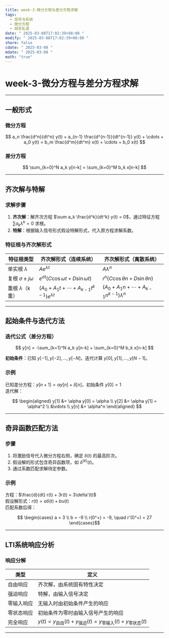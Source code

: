 ```yaml
---
title: week-3-微分方程与差分方程求解
tags:
  - 信号与系统
  - 微分方程
  - 胡言乱语
date: " 2025-03-08T17:02:39+08:00 "
modify: " 2025-03-08T17:02:39+08:00 "
share: false
cdate: " 2025-03-08 "
mdate: " 2025-03-08 "
math: "true"
---
```


# week-3-微分方程与差分方程求解

---

## 一般形式

### 微分方程

$$
a_n \frac{d^n}{dt^n} y(t) + a_{n-1} \frac{d^{n-1}}{dt^{n-1}} y(t) + \cdots + a_0 y(t) = b_m \frac{d^m}{dt^m} x(t) + \cdots + b_0 x(t)
$$

### 差分方程

$$
\sum_{k=0}^N a_k y[n-k] = \sum_{k=0}^M b_k x[n-k]
$$

---

## 齐次解与特解

### 求解步骤

1. **齐次解**：解齐次方程 $\sum a_k \frac{d^k}{dt^k} y(t) = 0$，通过特征方程 $\sum a_k \lambda^k = 0$ 求根。
2. **特解**：根据输入信号形式假设特解形式，代入原方程求解系数。

### 特征根与齐次解形式

| 特征根类型       | 齐次解形式（连续系统）          | 齐次解形式（离散系统）          |
|------------------|---------------------------------|---------------------------------|
| 单实根 $\lambda$ | $A e^{\lambda t}$              | $A \lambda^n$                  |
| 复根 $\sigma \pm j\omega$ | $e^{\sigma t}(C \cos \omega t + D \sin \omega t)$ | $r^n (C \cos \theta n + D \sin \theta n)$ |
| 重根 $\lambda$（k重） | $(A_0 + A_1 t + \cdots + A_{k-1} t^{k-1}) e^{\lambda t}$ | $(A_0 + A_1 n + \cdots + A_{k-1} n^{k-1}) \lambda^n$ |

---

## 起始条件与迭代方法

### 迭代公式（差分方程）

$$
y[n] = -\sum_{k=1}^N a_k y[n-k] + \sum_{k=0}^M b_k x[n-k]
$$

**初始条件**：已知 $y[-1], y[-2], \dots, y[-N]$，迭代计算 $y[0], y[1], \dots, y[N-1]$。

### 示例

已知差分方程：$y[n+1] = \alpha y[n] + \delta[n]$，初始条件 $y[0] = 1$  
迭代解：

$$
\begin{aligned}
y[1] &= \alpha y[0] = \alpha \\
y[2] &= \alpha y[1] = \alpha^2 \\
&\vdots \\
y[n] &= \alpha^n
\end{aligned}
$$

---

## 奇异函数匹配方法

### 步骤

1. 将激励信号代入微分方程右侧，确定 $\delta(t)$ 的最高阶次。
2. 假设解的形式包含奇异函数项，如 $\delta^{(k)}(t)$。
3. 通过系数匹配求解待定参数。

### 示例

方程：$\frac{d}{dt} r(t) + 3r(t) = 3\delta'(t)$  
假设解形式：$r(t) = a \delta(t) + b u(t)$  
匹配系数后得：

$$
\begin{cases}
a = 3 \\
b = -9 \\
r(0^+) = -9, \quad r'(0^+) = 27
\end{cases}$$


---

## LTI系统响应分析

### 响应分解
| 类型           | 定义                                                                 |
|----------------|----------------------------------------------------------------------|
| 自由响应       | 齐次解，由系统固有特性决定                                           |
| 强迫响应       | 特解，由输入信号决定                                                 |
| 零输入响应     | 无输入时由初始条件产生的响应                                         |
| 零状态响应     | 初始条件为零时由输入信号产生的响应                                   |
| 完全响应       | $y(t) = y_{\text{自由}}(t) + y_{\text{强迫}}(t) = y_{\text{零输入}}(t) + y_{\text{零状态}}(t)$ |

---
